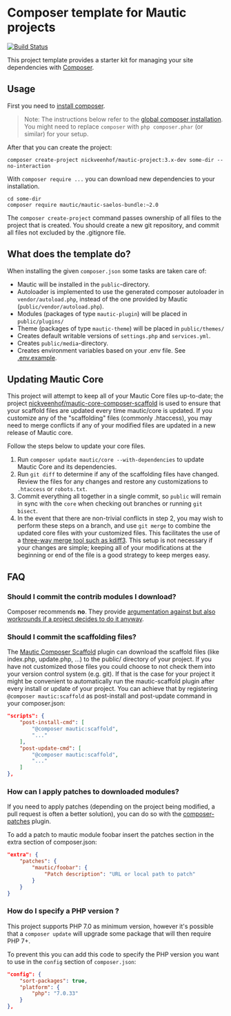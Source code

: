 # Composer template for Mautic projects

[![Build Status](https://travis-ci.org/nickveenhof/mautic-project.svg?branch=8.x)](https://travis-ci.org/nickveenhof/mautic-project)

This project template provides a starter kit for managing your site
dependencies with [Composer](https://getcomposer.org/).

## Usage

First you need to [install composer](https://getcomposer.org/doc/00-intro.md#installation-linux-unix-osx).

> Note: The instructions below refer to the [global composer installation](https://getcomposer.org/doc/00-intro.md#globally).
You might need to replace `composer` with `php composer.phar` (or similar)
for your setup.

After that you can create the project:

```
composer create-project nickveenhof/mautic-project:3.x-dev some-dir --no-interaction
```

With `composer require ...` you can download new dependencies to your
installation.

```
cd some-dir
composer require mautic/mautic-saelos-bundle:~2.0
```

The `composer create-project` command passes ownership of all files to the
project that is created. You should create a new git repository, and commit
all files not excluded by the .gitignore file.

## What does the template do?

When installing the given `composer.json` some tasks are taken care of:

* Mautic will be installed in the `public`-directory.
* Autoloader is implemented to use the generated composer autoloader in `vendor/autoload.php`,
  instead of the one provided by Mautic (`public/vendor/autoload.php`).
* Modules (packages of type `mautic-plugin`) will be placed in `public/plugins/`
* Theme (packages of type `mautic-theme`) will be placed in `public/themes/`
* Creates default writable versions of `settings.php` and `services.yml`.
* Creates `public/media`-directory.
* Creates environment variables based on your .env file. See [.env.example](.env.example).

## Updating Mautic Core

This project will attempt to keep all of your Mautic Core files up-to-date; the
project [nickveenhof/mautic-core-composer-scaffold](https://github.com/nickveenhof/mautic-core-composer-scaffold)
is used to ensure that your scaffold files are updated every time mautic/core is
updated. If you customize any of the "scaffolding" files (commonly .htaccess),
you may need to merge conflicts if any of your modified files are updated in a
new release of Mautic core.

Follow the steps below to update your core files.

1. Run `composer update mautic/core --with-dependencies` to update Mautic Core and its dependencies.
2. Run `git diff` to determine if any of the scaffolding files have changed.
   Review the files for any changes and restore any customizations to
  `.htaccess` or `robots.txt`.
1. Commit everything all together in a single commit, so `public` will remain in
   sync with the `core` when checking out branches or running `git bisect`.
1. In the event that there are non-trivial conflicts in step 2, you may wish
   to perform these steps on a branch, and use `git merge` to combine the
   updated core files with your customized files. This facilitates the use
   of a [three-way merge tool such as kdiff3](http://www.gitshah.com/2010/12/how-to-setup-kdiff-as-diff-tool-for-git.html). This setup is not necessary if your changes are simple;
   keeping all of your modifications at the beginning or end of the file is a
   good strategy to keep merges easy.

## FAQ

### Should I commit the contrib modules I download?

Composer recommends **no**. They provide [argumentation against but also
workrounds if a project decides to do it anyway](https://getcomposer.org/doc/faqs/should-i-commit-the-dependencies-in-my-vendor-directory.md).

### Should I commit the scaffolding files?

The [Mautic Composer Scaffold](https://github.com/nickveenhof/mautic-core-composer-scaffold) plugin can download the scaffold files (like
index.php, update.php, …) to the public/ directory of your project. If you have not customized those files you could choose
to not check them into your version control system (e.g. git). If that is the case for your project it might be
convenient to automatically run the mautic-scaffold plugin after every install or update of your project. You can
achieve that by registering `@composer mautic:scaffold` as post-install and post-update command in your composer.json:

```json
"scripts": {
    "post-install-cmd": [
        "@composer mautic:scaffold",
        "..."
    ],
    "post-update-cmd": [
        "@composer mautic:scaffold",
        "..."
    ]
},
```
### How can I apply patches to downloaded modules?

If you need to apply patches (depending on the project being modified, a pull
request is often a better solution), you can do so with the
[composer-patches](https://github.com/cweagans/composer-patches) plugin.

To add a patch to mautic module foobar insert the patches section in the extra
section of composer.json:
```json
"extra": {
    "patches": {
        "mautic/foobar": {
            "Patch description": "URL or local path to patch"
        }
    }
}
```

### How do I specify a PHP version ?

This project supports PHP 7.0 as minimum version, however it's possible that a `composer update` will upgrade some package that will then require PHP 7+.

To prevent this you can add this code to specify the PHP version you want to use in the `config` section of `composer.json`:
```json
"config": {
    "sort-packages": true,
    "platform": {
        "php": "7.0.33"
    }
},
```
